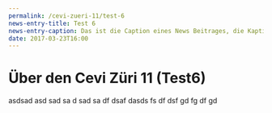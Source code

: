 ```yaml
---
permalink: /cevi-zueri-11/test-6
news-entry-title: Test 6
news-entry-caption: Das ist die Caption eines News Beitrages, die Kaption darf ruhig auch etwas länger sein. Eine Caption erscheint zusammen mit dem Titel des News-Beitrages in der Übersicht.
date: 2017-03-23T16:00
---
```


# Über den Cevi Züri 11 (Test6)

asdsad asd sad sa d sad sa df dsaf
dasds fs df dsf gd fg df gd